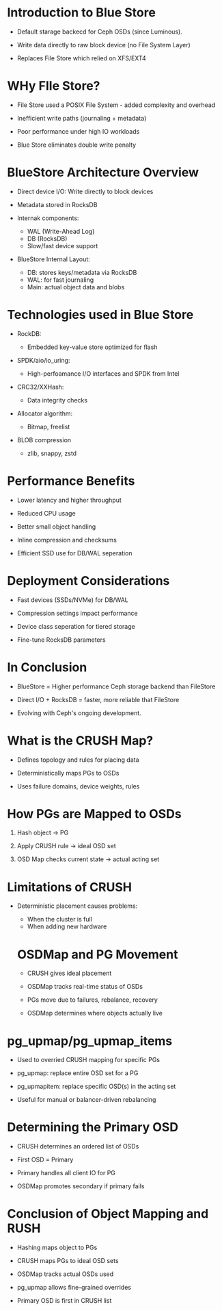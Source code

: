 # Introduction to Blue Store
- Default starage backecd for Ceph OSDs (since Luminous).

- Write data directly to raw block device (no File System Layer)

- Replaces File Store which relied on XFS/EXT4

# WHy FIle Store?
- File Store used a POSIX File System - added complexity and overhead

- Inefficient write paths (journaling + metadata)

- Poor performance under high IO workloads

- Blue Store eliminates double write penalty

# BlueStore Architecture Overview
- Direct device I/O: Write directly to block devices

- Metadata stored in RocksDB

- Internak components:
    - WAL (Write-Ahead Log)
    - DB (RocksDB)
    - Slow/fast device support

- BlueStore Internal Layout:
    - DB: stores keys/metadata via RocksDB
    - WAL: for fast journaling
    - Main: actual object data and blobs

# Technologies used in Blue Store
- RockDB:
    - Embedded key-value store optimized for flash

- SPDK/aio/io_uring:
    - High-perfoamance I/O interfaces and SPDK from Intel

- CRC32/XXHash:
    - Data integrity checks

- Allocator algorithm:
    - Bitmap, freelist

- BLOB compression
    - zlib, snappy, zstd

# Performance Benefits
- Lower latency and higher throughput

- Reduced CPU usage

- Better small object handling

- Inline compression and checksums

- Efficient SSD use for DB/WAL seperation

# Deployment Considerations
- Fast devices (SSDs/NVMe) for DB/WAL

- Compression settings impact performance

- Device class seperation for tiered storage

- Fine-tune RocksDB parameters

# In Conclusion

- BlueStore = Higher performance Ceph storage backend than FileStore

- Direct I/O + RocksDB = faster, more reliable that FileStore

- Evolving with Ceph's ongoing development.

# What is the CRUSH Map?
- Defines topology and rules for placing data

- Deterministically maps PGs to OSDs

- Uses failure domains, device weights, rules

# How PGs are Mapped to OSDs
  1. Hash object -> PG

  2. Apply CRUSH rule -> ideal OSD set
 
  3. OSD Map checks current state -> actual acting set

# Limitations of CRUSH
- Deterministic placement causes problems:
    - When the cluster is full
    - When adding new hardware

  # OSDMap and PG Movement
  - CRUSH gives ideal placement
 
  - OSDMap tracks real-time status of OSDs
 
  - PGs move due to failures, rebalance, recovery
 
  - OSDMap determines where objects actually live
 
# pg_upmap/pg_upmap_items
- Used to overried CRUSH mapping for specific PGs

- pg_upmap: replace entire OSD set for a PG

- pg_upmapitem: replace specific OSD(s) in the acting set

- Useful for manual or balancer-driven rebalancing

# Determining the Primary OSD
- CRUSH determines an ordered list of OSDs

- First OSD = Primary

- Primary handles all client IO for PG

- OSDMap promotes secondary if primary fails

# Conclusion of Object Mapping and RUSH
- Hashing maps object to PGs

- CRUSH maps PGs to ideal OSD sets

- OSDMap tracks actual OSDs used

- pg_upmap allows fine-grained overrides

- Primary OSD is first in CRUSH list
